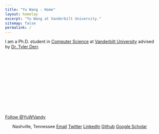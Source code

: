 ```yaml
---
title: "Yu Wang - Home"
layout: homelay
excerpt: "Yu Wang at Vanderbilt University."
sitemap: false
permalink: /
---
```



I am a Ph.D. student in [Computer Science](https://engineering.vanderbilt.edu/eecs/) at [Vanderbilt University](https://vanderbilt.edu) advised by [Dr. Tyler Derr](https://www.cse.msu.edu/~derrtyle/).


<div>
<img src="{{site.utl}}{{site.baseutl}}/images/carousel/Profile.png" style="margin:0px 800px; width:200px; display:block;"/>
</div>



<div class="twitter">
<a href="https://twitter.com/YuWVandy?ref_src=twsrc%5Etfw" class="twitter-follow-button" data-show-count="false">
Follow @YuWVandy 
</a><script async src="https://platform.twitter.com/widgets.js" charset="utf-8"></script>
</div>



<div class="author__urls-wrapper">
<ul class="author__urls social-icons">
<i aria-hidden="true" class="fa fa-fw fa-map-marker"></i> Nashville, Tennessee</li>
<a href="mailto:yu.wang.1@vanderbilt.edu"><i aria-hidden="true" class="fas fa-envelope"></i> Email</a></li>
<a href="https://twitter.com/YuWVandy"><i aria-hidden="true" class="fab fa-twitter-square"></i> Twitter</a></li>
<a href="https://www.linkedin.com/in/yu-wang-63359a196/"><i aria-hidden="true" class="fab fa-linkedin"></i> LinkedIn</a></li>
<a href="https://github.com/YuWVandy"><i aria-hidden="true" class="fab fa-github"></i> Github</a></li>
<a href="https://scholar.google.com/citations?user=XPCmiz4AAAAJ&hl=en"><i class="fas fa-graduation-cap"></i> Google Scholar</a></li>
</ul>
</div>
